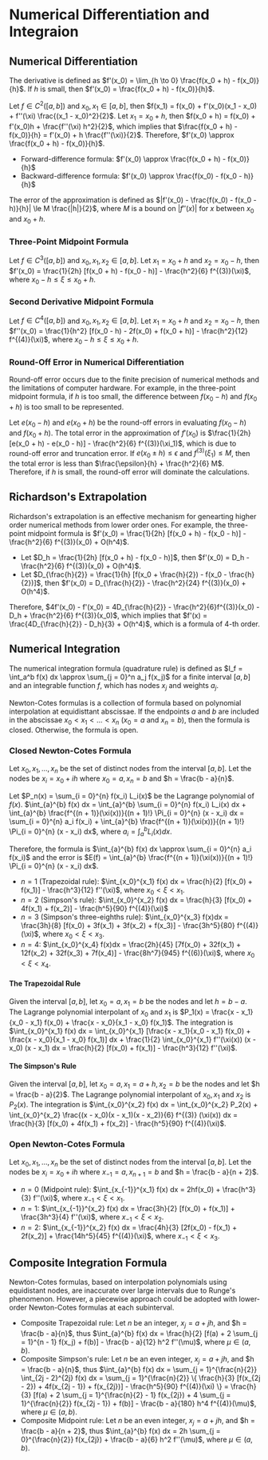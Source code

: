 # Numerical Differentiation and Integraion

## Numerical Differentiation

The derivative is defined as $f'(x_0) = \lim_{h \to 0} \frac{f(x_0 + h) - f(x_0)}{h}$. If $h$ is small, then $f'(x_0) = \frac{f(x_0 + h) - f(x_0)}{h}$.

Let $f \in C^2([a, b])$ and $x_0, x_1 \in [a, b]$, then $f(x_1) = f(x_0) + f'(x_0)(x_1 - x_0) + f''(\xi) \frac{(x_1 - x_0)^2}{2}$. Let $x_1 = x_0 + h$, then $f(x_0 + h) = f(x_0) + f'(x_0)h + \frac{f''(\xi) h^2}{2}$, which implies that $\frac{f(x_0 + h) - f(x_0)}{h} = f'(x_0) + h \frac{f''(\xi)}{2}$. Therefore, $f'(x_0) \approx \frac{f(x_0 + h) - f(x_0)}{h}$.

- Forward-difference formula: $f'(x_0) \approx \frac{f(x_0 + h) - f(x_0)}{h}$
- Backward-difference formula: $f'(x_0) \approx \frac{f(x_0) - f(x_0 - h)}{h}$

The error of the approximation is defined as $|f'(x_0) - \frac{f(x_0) - f(x_0 - h)}{h}| \le M \frac{|h|}{2}$, where $M$ is a bound on $|f''(x)|$ for $x$ between $x_0$ and $x_0 + h$.

### Three-Point Midpoint Formula

Let $f \in C^3([a, b])$ and $x_0, x_1, x_2 \in [a, b]$. Let $x_1 = x_0 + h$ and $x_2 = x_0 - h$, then $f'(x_0) = \frac{1}{2h} [f(x_0 + h) - f(x_0 - h)] - \frac{h^2}{6} f^{(3)}(\xi)$, where $x_0 - h \le \xi \le x_0 + h$.

### Second Derivative Midpoint Formula

Let $f \in C^4([a, b])$ and $x_0, x_1, x_2 \in [a, b]$. Let $x_1 = x_0 + h$ and $x_2 = x_0 - h$, then $f''(x_0) = \frac{1}{h^2} [f(x_0 - h) - 2f(x_0) + f(x_0 + h)] - \frac{h^2}{12} f^{(4)}(\xi)$, where $x_0 - h \le \xi \le x_0 + h$.

### Round-Off Error in Numerical Differentiation

Round-off error occurs due to the finite precision of numerical methods and the limitations of computer hardware. For example, in the three-point midpoint formula, if $h$ is too small, the difference between $f(x_0 - h)$ and $f(x_0 + h)$ is too small to be represented.

Let $e(x_0 - h)$ and $e(x_0 + h)$ be the round-off errors in evaluating $f(x_0 - h)$ and $f(x_0 + h)$. The total error in the approximation of $f'(x_0)$ is $\frac{1}{2h} [e(x_0 + h) - e(x_0 - h)] - \frac{h^2}{6} f^{(3)}(\xi_1)$, which is due to round-off error and truncation error. If $e(x_0 \pm h) \le \epsilon$ and $f^{(3)}(\xi_1) \le M$, then the total error is less than $\frac{\epsilon}{h} + \frac{h^2}{6} M$. Therefore, if $h$ is small, the round-off error will dominate the calculations.

## Richardson's Extrapolation

Richardson's extrapolation is an effective mechanism for genearting higher order numerical methods from lower order ones. For example, the three-point midpoint formula is $f'(x_0) = \frac{1}{2h} [f(x_0 + h) - f(x_0 - h)] - \frac{h^2}{6} f^{(3)}(x_0) + O(h^4)$.

- Let $D_h = \frac{1}{2h} [f(x_0 + h) - f(x_0 - h)]$, then $f'(x_0) = D_h - \frac{h^2}{6} f^{(3)}(x_0) + O(h^4)$.
- Let $D_{\frac{h}{2}} = \frac{1}{h} [f(x_0 + \frac{h}{2}) - f(x_0 - \frac{h}{2})]$, then $f'(x_0) = D_{\frac{h}{2}} - \frac{h^2}{24} f^{(3)}(x_0) + O(h^4)$.

Therefore, $4f'(x_0) - f'(x_0) = 4D_{\frac{h}{2}} - \frac{h^2}{6}f^{(3)}(x_0) - D_h + \frac{h^2}{6} f^{(3)}(x_0)$, which implies that $f'(x) = \frac{4D_{\frac{h}{2}} - D_h}{3} + O(h^4)$, which is a formula of $4$-th order.

## Numerical Integration

The numerical integration formula (quadrature rule)  is defined as $I_f = \int_a^b f(x) dx \approx \sum_{j = 0}^n a_j f(x_j)$ for a finite interval $[a, b]$ and an integrable function $f$, which has nodes $x_j$ and weights $a_j$.

Newton-Cotes formulas is a collection of formula based on polynomial interpolation at equidisttant abscissae. If the endpoints $a$ and $b$ are included in the abscissae $x_0 < x_1 < \dots < x_n$ ($x_0 = a$ and $x_n = b$), then the formula is closed. Otherwise, the formula is open.

### Closed Newton-Cotes Formula

Let ${x_0, x_1, \dots, x_n}$  be the set of distinct nodes from the interval $[a, b]$. Let the nodes be $x_i = x_0 + ih$ where $x_0 = a, x_n = b$ and $h = \frac{b - a}{n}$.

Let $P_n(x) = \sum_{i = 0}^{n} f(x_i) L_i(x)$ be the Lagrange polynomial of $f(x)$. $\int_{a}^{b} f(x) dx = \int_{a}^{b} \sum_{i = 0}^{n} f(x_i) L_i(x) dx + \int_{a}^{b} \frac{f^{(n + 1)}(\xi(x))}{(n + 1)!} \Pi_{i = 0}^{n} (x - x_i) dx = \sum_{i = 0}^{n} a_i f(x_i) + \int_{a}^{b} \frac{f^{(n + 1)}(\xi(x))}{(n + 1)!} \Pi_{i = 0}^{n} (x - x_i) dx$, where $a_i = \int_{a}^{b} L_i(x) dx$.

Therefore, the formula is $\int_{a}^{b} f(x) dx \approx \sum_{i = 0}^{n} a_i f(x_i)$ and the error is $E(f) = \int_{a}^{b} \frac{f^{(n + 1)}(\xi(x))}{(n + 1)!} \Pi_{i = 0}^{n} (x - x_i) dx$.

- $n = 1$ (Trapezoidal rule): $\int_{x_0}^{x_1} f(x) dx = \frac{h}{2} [f(x_0) + f(x_1)] - \frac{h^3}{12} f''(\xi)$, where $x_0 < \xi < x_1$.
- $n = 2$ (Simpson's rule): $\int_{x_0}^{x_2} f(x) dx = \frac{h}{3} [f(x_0) + 4f(x_1) + f(x_2)] - \frac{h^5}{90} f^{(4)}(\xi)$
- $n = 3$ (Simpson's three-eighths rule): $\int_{x_0}^{x_3} f(x)dx = \frac{3h}{8} [f(x_0) + 3f(x_1) + 3f(x_2) + f(x_3)] - \frac{3h^5}{80} f^{(4)}(\xi)$, where $x_0 < \xi < x_3$.
- $n = 4$: $\int_{x_0}^{x_4} f(x)dx = \frac{2h}{45} [7f(x_0) + 32f(x_1) + 12f(x_2) + 32f(x_3) + 7f(x_4)] - \frac{8h^7}{945} f^{(6)}(\xi)$, where $x_0 < \xi < x_4$.

#### The Trapezoidal Rule

Given the interval $[a, b]$, let $x_0 = a, x_1 = b$ be the nodes and let $h = b - a$. The Lagrange polynomial interpolant of $x_0$ and $x_1$ is $P_1(x) = \frac{x - x_1}{x_0 - x_1} f(x_0) + \frac{x - x_0}{x_1 - x_0} f(x_1)$. The integration is $\int_{x_0}^{x_1} f(x) dx = \int_{x_0}^{x_1} [\frac{x - x_1}{x_0 - x_1} f(x_0) + \frac{x - x_0}{x_1 - x_0} f(x_1)] dx + \frac{1}{2} \int_{x_0}^{x_1} f''(\xi(x)) (x - x_0) (x - x_1) dx = \frac{h}{2} [f(x_0) + f(x_1)] - \frac{h^3}{12} f''(\xi)$.

#### The Simpson's Rule

Given the interval $[a, b]$, let $x_0 = a, x_1 = a + h, x_2 = b$ be the nodes and let $h = \frac{b - a}{2}$. The Lagrange polynomial interpolant of $x_0, x_1$ and $x_2$ is $P_2(x)$. The integration is $\int_{x_0}^{x_2} f(x) dx = \int_{x_0}^{x_2} P_2(x) + \int_{x_0}^{x_2} \frac{(x - x_0)(x - x_1)(x - x_2)}{6} f^{(3)} (\xi(x)) dx = \frac{h}{3} [f(x_0) + 4f(x_1) + f(x_2)] - \frac{h^5}{90} f^{(4)}(\xi)$.

### Open Newton-Cotes Formula

Let ${x_0, x_1, \dots, x_n}$  be the set of distinct nodes from the interval $[a, b]$. Let the nodes be $x_i = x_0 + ih$ where $x_{-1} = a, x_{n + 1} = b$ and $h = \frac{b - a}{n + 2}$.

- $n = 0$ (Midpoint rule): $\int_{x_{-1}}^{x_1} f(x) dx = 2hf(x_0) + \frac{h^3}{3} f''(\xi)$, where $x_{-1} < \xi < x_1$.
- $n = 1$: $\int_{x_{-1}}^{x_2} f(x) dx = \frac{3h}{2} [f(x_0) + f(x_1)] + \frac{3h^3}{4} f''(\xi)$, where $x_{-1} < \xi < x_2$.
- $n = 2$: $\int_{x_{-1}}^{x_2} f(x) dx = \frac{4h}{3} [2f(x_0) - f(x_1) + 2f(x_2)] + \frac{14h^5}{45} f^{(4)}(\xi)$, where $x_{-1} < \xi < x_3$.

## Composite Integration Formula

Newton-Cotes formulas, based on interpolation polynomials using equidistant nodes, are inaccurate over large intervals due to Runge's phenomenon. However, a piecewise approach could be adopted with lower-order Newton-Cotes formulas at each subinterval.

- Composite Trapezoidal rule: Let $n$ be an integer, $x_j = a + jh$, and $h = \frac{b - a}{n}$, thus $\int_{a}^{b} f(x) dx = \frac{h}{2} [f(a) + 2 \sum_{j = 1}^{n - 1} f(x_j) + f(b)] - \frac{b - a}{12} h^2 f''(\mu)$, where $\mu \in (a, b)$.
- Composite Simpson's rule: Let $n$ be an even integer, $x_j = a + jh$, and $h = \frac{b - a}{n}$, thus $\int_{a}^{b} f(x) dx = \sum_{j = 1}^{\frac{n}{2}} \int_{2j - 2}^{2j} f(x) dx = \sum_{j = 1}^{\frac{n}{2}} \{ \frac{h}{3} [f(x_{2j - 2}) + 4f(x_{2j - 1}) + f(x_{2j})] - \frac{h^5}{90} f^{(4)}(\xi) \} = \frac{h}{3} [f(a) + 2 \sum_{j = 1}^{\frac{n}{2} - 1} f(x_{2j}) + 4 \sum_{j = 1}^{\frac{n}{2}} f(x_{2j - 1}) + f(b)] - \frac{b - a}{180} h^4 f^{(4)}(\mu)$, where $\mu \in (a, b)$.
- Composite Midpoint rule: Let $n$ be an even integer, $x_j = a + jh$, and $h = \frac{b - a}{n + 2}$, thus $\int_{a}^{b} f(x) dx = 2h \sum_{j = 0}^{\frac{n}{2}} f(x_{2j}) + \frac{b - a}{6} h^2 f''(\mu)$, where $\mu \in (a, b)$.
